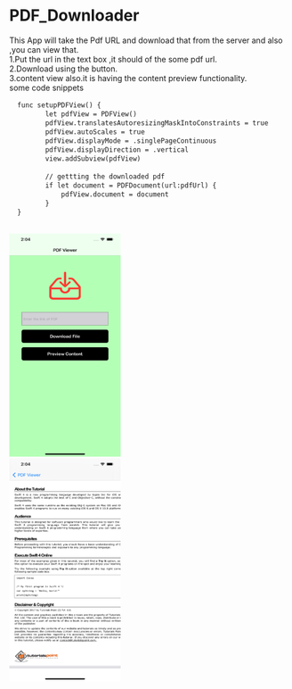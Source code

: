 # PDF_Downloader
This App will take the Pdf URL and download that from the server and also ,you can view that.<br>
1.Put the url in the text box ,it should of the some pdf url.<br>
2.Download using the button.<br>
3.content view also.it is having the content preview functionality.<br>
  some code snippets
  ```
    func setupPDFView() {
           let pdfView = PDFView()
           pdfView.translatesAutoresizingMaskIntoConstraints = true
           pdfView.autoScales = true
           pdfView.displayMode = .singlePageContinuous
           pdfView.displayDirection = .vertical
           view.addSubview(pdfView)
           
           // gettting the downloaded pdf
           if let document = PDFDocument(url:pdfUrl) {
               pdfView.document = document
           }
    }
  ```
<br>   
<img src = "https://github.com/mksmanish/PDF_Downloader/blob/main/Screenshot/Simulator%20Screen%20Shot%20-%20iPhone%2012%20Pro%20Max%20-%202021-08-22%20at%2014.04.57.png" width="200" height="400" ><br>
<img src = "https://github.com/mksmanish/PDF_Downloader/blob/main/Screenshot/Simulator%20Screen%20Shot%20-%20iPhone%2012%20Pro%20Max%20-%202021-08-22%20at%2014.04.53.png" width="200" height="400" ><br>

